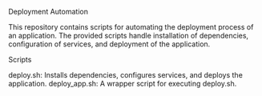 Deployment Automation

This repository contains scripts for automating the deployment process of an application. The provided scripts handle installation of dependencies, configuration of services, and deployment of the application.

Scripts

deploy.sh: Installs dependencies, configures services, and deploys the application.
deploy_app.sh: A wrapper script for executing deploy.sh.
